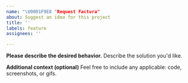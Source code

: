 ```yaml
---
name: "\U0001F9E8 "Request Factura"
about: Suggest an idea for this project
title: ''
labels: feature
assignees: ''

---
```


<!-- Please fill out as much of the template as you can -->

<!-- Start below this comment. -->


**Please describe the desired behavior.**
Describe the solution you'd like.


**Additional context (optional)**
Feel free to include any applicable: code, screenshots, or gifs.


<!-- End. -->

<!--
Thank you! Your help makes Public Lab better. We *deeply* appreciate your helping refine and improve Leaflet.DistortableImage.

To learn how to write really great issues, which increases the chances they'll be resolved, see:
https://publiclab.org/wiki/developers#Contributing+for+non-coders
-->

